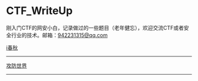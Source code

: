 # CTF_WriteUp

刚入门CTF的网安小白，记录做过的一些题目（老年健忘），欢迎交流CTF或者安全行业的技术。邮箱：942231315@qq.com

[i春秋](https://www.ichunqiu.com/battalion)

******

[攻防世界](https://adworld.xctf.org.cn/)

******

